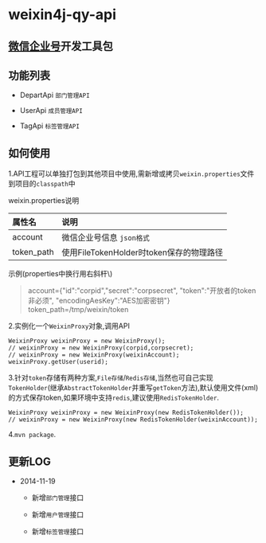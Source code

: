 weixin4j-qy-api
===============

[微信企业号](http://qydev.weixin.qq.com/wiki/index.php)开发工具包
---------------------------------------------------------------

功能列表
-------

  * DepartApi `部门管理API`
	
  * UserApi `成员管理API`
  
  * TagApi `标签管理API`

如何使用
--------
1.API工程可以单独打包到其他项目中使用,需新增或拷贝`weixin.properties`文件到项目的`classpath`中

weixin.properties说明

| 属性名       |       说明      |
| :---------- | :-------------- |
| account     | 微信企业号信息 `json格式`  |
| token_path  | 使用FileTokenHolder时token保存的物理路径 |

示例(properties中换行用右斜杆\\)

> account={"id":"corpid","secret":"corpsecret",
> "token":"开放者的token 非必须",
> "encodingAesKey":"AES加密密钥"}
> token_path=/tmp/weixin/token </br>

2.实例化一个`WeixinProxy`对象,调用API

    WeixinProxy weixinProxy = new WeixinProxy();
    // weixinProxy = new WeixinProxy(corpid,corpsecret);
    // weixinProxy = new WeixinProxy(weixinAccount);
    weixinProxy.getUser(userid);

3.针对`token`存储有两种方案,`File存储`/`Redis存储`,当然也可自己实现`TokenHolder`(继承`AbstractTokenHolder`并重写`getToken`方法),默认使用文件(xml)的方式保存token,如果环境中支持`redis`,建议使用`RedisTokenHolder`.

    WeixinProxy weixinProxy = new WeixinProxy(new RedisTokenHolder());
    // weixinProxy = new WeixinProxy(new RedisTokenHolder(weixinAccount));
    
4.`mvn package`.

更新LOG
-------
* 2014-11-19
  
  + 新增`部门管理`接口
  
  + 新增`用户管理`接口
  
  + 新增`标签管理`接口
